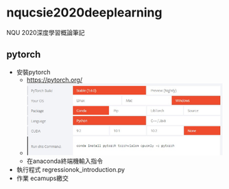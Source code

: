 # nqucsie2020deeplearning
NQU 2020深度學習概論筆記
## pytorch
- 安裝pytorch
  - https://pytorch.org/
  - ![](./pytorch.jpg)
  - 在anaconda終端機輸入指令
- 執行程式 regressionok_introduction.py
- 作業 ecamups繳交
